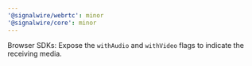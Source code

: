 ```yaml
---
'@signalwire/webrtc': minor
'@signalwire/core': minor
---
```


Browser SDKs: Expose the `withAudio` and `withVideo` flags to indicate the receiving media.

